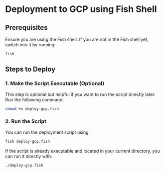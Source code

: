 # Deployment to GCP using Fish Shell

## Prerequisites
Ensure you are using the Fish shell. If you are not in the Fish shell yet, switch into it by running:

```bash
fish
```

## Steps to Deploy

### 1. Make the Script Executable (Optional)
This step is optional but helpful if you want to run the script directly later. Run the following command:

```bash
chmod +x deploy-gcp.fish
```

### 2. Run the Script
You can run the deployment script using:

```bash
fish deploy-gcp.fish
```

If the script is already executable and located in your current directory, you can run it directly with:

```bash
./deploy-gcp.fish
```
